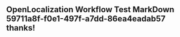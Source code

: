 <properties
ms.topic="hero-topic1"
ms.test1="hero-topic"
ms.test2="test"/>

## OpenLocalization Workflow Test MarkDown 59711a8f-f0e1-497f-a7dd-86ea4eadab57 thanks!
